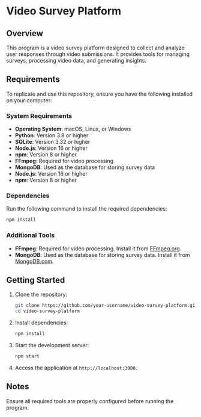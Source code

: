 # Video Survey Platform

## Overview
This program is a video survey platform designed to collect and analyze user responses through video submissions. It provides tools for managing surveys, processing video data, and generating insights.

## Requirements
To replicate and use this repository, ensure you have the following installed on your computer:

### System Requirements
- **Operating System**: macOS, Linux, or Windows
- **Python**: Version 3.8 or higher
- **SQLite**: Version 3.32 or higher
- **Node.js**: Version 16 or higher
- **npm**: Version 8 or higher
- **FFmpeg**: Required for video processing
- **MongoDB**: Used as the database for storing survey data
- **Node.js**: Version 16 or higher
- **npm**: Version 8 or higher

### Dependencies
Run the following command to install the required dependencies:
```bash
npm install
```

### Additional Tools
- **FFmpeg**: Required for video processing. Install it from [FFmpeg.org](https://ffmpeg.org/).
- **MongoDB**: Used as the database for storing survey data. Install it from [MongoDB.com](https://www.mongodb.com/try/download/community).

## Getting Started
1. Clone the repository:
    ```bash
    git clone https://github.com/your-username/video-survey-platform.git
    cd video-survey-platform
    ```

2. Install dependencies:
    ```bash
    npm install
    ```

3. Start the development server:
    ```bash
    npm start
    ```

4. Access the application at `http://localhost:3000`.

## Notes
Ensure all required tools are properly configured before running the program.